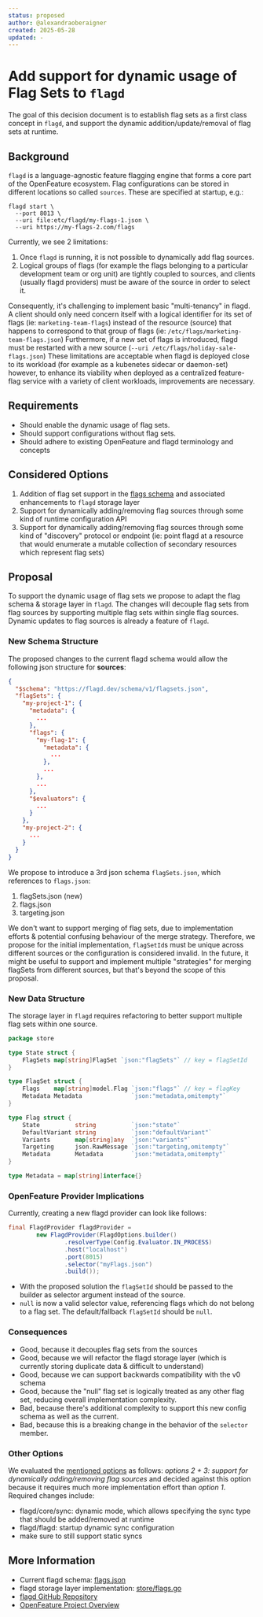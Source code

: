 ```yaml
---
status: proposed
author: @alexandraoberaigner
created: 2025-05-28
updated: -
---
```


# Add support for dynamic usage of Flag Sets to `flagd`

The goal of this decision document is to establish flag sets as a first class concept in `flagd`, and support the dynamic addition/update/removal of flag sets at runtime.

## Background

`flagd` is a language-agnostic feature flagging engine that forms a core part of the OpenFeature ecosystem.
Flag configurations can be stored in different locations so called `sources`. These are specified at startup, e.g.:

````shell
flagd start \
  --port 8013 \
  --uri file:etc/flagd/my-flags-1.json \
  --uri https://my-flags-2.com/flags
````

Currently, we see 2 limitations:

1. Once `flagd` is running, it is not possible to dynamically add flag sources.
2. Logical groups of flags (for example the flags belonging to a particular development team or org unit) are tightly coupled to sources, and clients (usually flagd providers) must be aware of the source in order to select it.

Consequently, it's challenging to implement basic "multi-tenancy" in flagd.
A client should only need concern itself with a logical identifier for its set of flags (ie: `marketing-team-flags`) instead of the resource (source) that happens to correspond to that group of flags (ie: `/etc/flags/marketing-team-flags.json`)
Furthermore, if a new set of flags is introduced, flagd must be restarted with a new source (`--uri /etc/flags/holiday-sale-flags.json`)
These limitations are acceptable when flagd is deployed close to its workload (for example as a kubenetes sidecar or daemon-set) however, to enhance its viability when deployed as a centralized feature-flag service with a variety of client workloads, improvements are necessary.

## Requirements

* Should enable the dynamic usage of flag sets.
* Should support configurations without flag sets.
* Should adhere to existing OpenFeature and flagd terminology and concepts

## Considered Options

1. Addition of flag set support in the [flags schema](https://flagd.dev/reference/schema/#targeting) and associated enhancements to `flagd` storage layer
2. Support for dynamically adding/removing flag sources through some kind of runtime configuration API
3. Support for dynamically adding/removing flag sources through some kind of "discovery" protocol or endpoint (ie: point flagd at a resource that would enumerate a mutable collection of secondary resources which represent flag sets)

## Proposal

To support the dynamic usage of flag sets we propose to adapt the flag schema & storage layer in `flagd`.
The changes will decouple flag sets from flag sources by supporting multiple flag sets within single flag sources.
Dynamic updates to flag sources is already a feature of `flagd`.

### New Schema Structure

The proposed changes to the current flagd schema would allow the following json structure for **sources**:

````json
{
  "$schema": "https://flagd.dev/schema/v1/flagsets.json",
  "flagSets": {
    "my-project-1": {
      "metadata": {
        ...
      },
      "flags": {
        "my-flag-1": {
          "metadata": {
            ...
          },
          ...
        },
        ...
      },
      "$evaluators": {
        ...
      }
    },
    "my-project-2": {
      ...
    }
  }
}
````

We propose to introduce a 3rd json schema `flagSets.json`, which references to `flags.json`:

1. flagSets.json (new)
2. flags.json
3. targeting.json

We don't want to support merging of flag sets, due to implementation efforts & potential confusing behaviour of the
merge strategy.
Therefore, we propose for the initial implementation, `flagSetId`s must be unique across different sources or the configuration is considered invalid.
In the future, it might be useful to support and implement multiple "strategies" for merging flagSets from different sources, but that's beyond the scope of this proposal.

### New Data Structure

The storage layer in `flagd` requires refactoring to better support multiple flag sets within one source.

````go
package store

type State struct {
    FlagSets map[string]FlagSet `json:"flagSets"` // key = flagSetId
}

type FlagSet struct {
    Flags    map[string]model.Flag `json:"flags"` // key = flagKey
    Metadata Metadata              `json:"metadata,omitempty"`
}

type Flag struct {
    State          string          `json:"state"`
    DefaultVariant string          `json:"defaultVariant"`
    Variants       map[string]any  `json:"variants"`
    Targeting      json.RawMessage `json:"targeting,omitempty"`
    Metadata       Metadata        `json:"metadata,omitempty"`
}

type Metadata = map[string]interface{}
````

### OpenFeature Provider Implications

Currently, creating a new flagd provider can look like follows:

````java
final FlagdProvider flagdProvider =
        new FlagdProvider(FlagdOptions.builder()
                .resolverType(Config.Evaluator.IN_PROCESS)
                .host("localhost")
                .port(8015)
                .selector("myFlags.json")
                .build());
````

* With the proposed solution the `flagSetId` should be passed to the builder as selector argument instead of the source.
* `null` is now a valid selector value, referencing flags which do not belong to a flag set. The default/fallback `flagSetId` should be `null`.

### Consequences

* Good, because it decouples flag sets from the sources
* Good, because we will refactor the flagd storage layer (which is currently storing duplicate data & difficult to
  understand)
* Good, because we can support backwards compatibility with the v0 schema
* Good, because the "null" flag set is logically treated as any other flag set, reducing overall implementation complexity.
* Bad, because there's additional complexity to support this new config schema as well as the current.
* Bad, because this is a breaking change in the behavior of the `selector` member.

### Other Options

We evaluated the [mentioned options](#considered_options) as follows: _options 2 + 3: support for dynamically adding/removing flag sources_ and decided against this option because it requires much more implementation effort than _option 1_. Required changes include:

* flagd/core/sync: dynamic mode, which allows specifying the sync type that should be added/removed at runtime
* flagd/flagd: startup dynamic sync configuration
* make sure to still support static syncs

## More Information

* Current flagd schema: [flags.json](https://flagd.dev/schema/v0/flags.json)
* flagd storage layer
  implementation: [store/flags.go](https://github.com/open-feature/flagd/blob/main/core/pkg/store/flags.go)
* [flagd GitHub Repository](https://github.com/open-feature/flagd)
* [OpenFeature Project Overview](https://openfeature.dev/)
